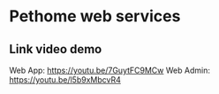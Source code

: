 # Pethome web services

## Link video demo
Web App: https://youtu.be/7GuytFC9MCw
Web Admin: https://youtu.be/l5b9xMbcvR4
